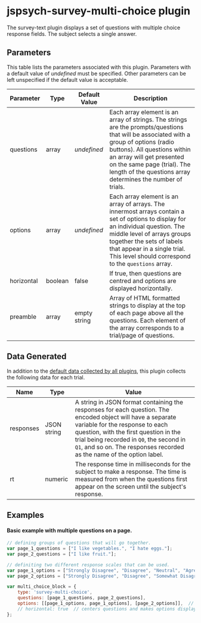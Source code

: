 # jspsych-survey-multi-choice plugin

The survey-text plugin displays a set of questions with multiple choice response fields. The subject selects a single answer.

## Parameters

This table lists the parameters associated with this plugin. Parameters with a default value of *undefined* must be specified. Other parameters can be left unspecified if the default value is acceptable.

Parameter | Type | Default Value | Description
----------|------|---------------|------------
questions | array | *undefined* | Each array element is an array of strings. The strings are the prompts/questions that will be associated with a group of options (radio buttons). All questions within an array will get presented on the same page (trial). The length of the questions array determines the number of trials.
options | array |  *undefined* | Each array element is an array of arrays. The innermost arrays contain a set of options to display for an individual question. The middle level of arrays groups together the sets of labels that appear in a single trial. This level should correspond to the `questions` array.
horizontal | boolean | false | If true, then questions are centred and options are displayed horizontally.
preamble | array | empty string | Array of HTML formatted strings to display at the top of each page above all the questions. Each element of the array corresponds to a trial/page of questions.

## Data Generated

In addition to the [default data collected by all plugins](overview#datacollectedbyplugins), this plugin collects the following data for each trial.

Name | Type | Value
-----|------|------
responses | JSON string | A string in JSON format containing the responses for each question. The encoded object will have a separate variable for the response to each question, with the first question in the trial being recorded in `Q0`, the second in `Q1`, and so on. The responses recorded as the name of the option label.
rt | numeric | The response time in milliseconds for the subject to make a response. The time is measured from when the questions first appear on the screen until the subject's response.

## Examples

#### Basic example with multiple questions on a page.

```javascript
// defining groups of questions that will go together.
var page_1_questions = ["I like vegetables.", "I hate eggs."];
var page_2_questions = ["I like fruit."];

// definiting two different response scales that can be used.
var page_1_options = ["Strongly Disagree", "Disagree", "Neutral", "Agree", "Strongly Agree"];
var page_2_options = ["Strongly Disagree", "Disagree", "Somewhat Disagree", "Neural", "Somewhat Agree", "Agree", "Strongly Agree"];

var multi_choice_block = {
    type: 'survey-multi-choice',
    questions: [page_1_questions, page_2_questions],
    options: [[page_1_options, page_1_options], [page_2_options]],  // need one scale for every question on a page
    // horizontal: true  // centers questions and makes options display horizontally
};
```
